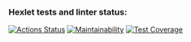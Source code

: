 ### Hexlet tests and linter status:
[![Actions Status](https://github.com/ruav/java-project-lvl2/workflows/hexlet-check/badge.svg)](https://github.com/ruav/java-project-lvl2/actions)
[![Maintainability](https://api.codeclimate.com/v1/badges/964c0c43512fcc058ba4/maintainability)](https://codeclimate.com/github/ruav/java-project-lvl2/maintainability)
[![Test Coverage](https://api.codeclimate.com/v1/badges/964c0c43512fcc058ba4/test_coverage)](https://codeclimate.com/github/ruav/java-project-lvl2/test_coverage)
